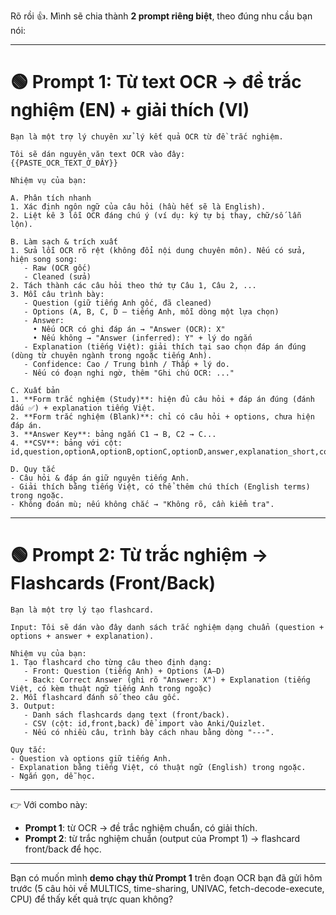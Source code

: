 Rõ rồi 👍. Mình sẽ chia thành **2 prompt riêng biệt**, theo đúng nhu cầu bạn nói:

---

# 🟢 Prompt 1: **Từ text OCR → đề trắc nghiệm (EN) + giải thích (VI)**

```
Bạn là một trợ lý chuyên xử lý kết quả OCR từ đề trắc nghiệm.

Tôi sẽ dán nguyên văn text OCR vào đây:
{{PASTE_OCR_TEXT_Ở_ĐÂY}}

Nhiệm vụ của bạn:

A. Phân tích nhanh
1. Xác định ngôn ngữ của câu hỏi (hầu hết sẽ là English).
2. Liệt kê 3 lỗi OCR đáng chú ý (ví dụ: ký tự bị thay, chữ/số lẫn lộn).

B. Làm sạch & trích xuất
1. Sửa lỗi OCR rõ rệt (không đổi nội dung chuyên môn). Nếu có sửa, hiện song song:
   - Raw (OCR gốc)
   - Cleaned (sửa)
2. Tách thành các câu hỏi theo thứ tự Câu 1, Câu 2, ...
3. Mỗi câu trình bày:
   - Question (giữ tiếng Anh gốc, đã cleaned)
   - Options (A, B, C, D — tiếng Anh, mỗi dòng một lựa chọn)
   - Answer:
     • Nếu OCR có ghi đáp án → "Answer (OCR): X"
     • Nếu không → "Answer (inferred): Y" + lý do ngắn
   - Explanation (tiếng Việt): giải thích tại sao chọn đáp án đúng (dùng từ chuyên ngành trong ngoặc tiếng Anh).
   - Confidence: Cao / Trung bình / Thấp + lý do.
   - Nếu có đoạn nghi ngờ, thêm "Ghi chú OCR: ..."

C. Xuất bản
1. **Form trắc nghiệm (Study)**: hiện đủ câu hỏi + đáp án đúng (đánh dấu ✅) + explanation tiếng Việt.
2. **Form trắc nghiệm (Blank)**: chỉ có câu hỏi + options, chưa hiện đáp án.
3. **Answer Key**: bảng ngắn C1 → B, C2 → C...
4. **CSV**: bảng với cột: id,question,optionA,optionB,optionC,optionD,answer,explanation_short,confidence.

D. Quy tắc
- Câu hỏi & đáp án giữ nguyên tiếng Anh.
- Giải thích bằng tiếng Việt, có thể thêm chú thích (English terms) trong ngoặc.
- Không đoán mù; nếu không chắc → "Không rõ, cần kiểm tra".
```

---

# 🟢 Prompt 2: **Từ trắc nghiệm → Flashcards (Front/Back)**

```
Bạn là một trợ lý tạo flashcard.

Input: Tôi sẽ dán vào đây danh sách trắc nghiệm dạng chuẩn (question + options + answer + explanation).

Nhiệm vụ của bạn:
1. Tạo flashcard cho từng câu theo định dạng:
   - Front: Question (tiếng Anh) + Options (A–D)
   - Back: Correct Answer (ghi rõ "Answer: X") + Explanation (tiếng Việt, có kèm thuật ngữ tiếng Anh trong ngoặc)
2. Mỗi flashcard đánh số theo câu gốc.
3. Output:
   - Danh sách flashcards dạng text (front/back).
   - CSV (cột: id,front,back) để import vào Anki/Quizlet.
   - Nếu có nhiều câu, trình bày cách nhau bằng dòng "---".

Quy tắc:
- Question và options giữ tiếng Anh.
- Explanation bằng tiếng Việt, có thuật ngữ (English) trong ngoặc.
- Ngắn gọn, dễ học.
```

---

👉 Với combo này:

* **Prompt 1**: từ OCR → đề trắc nghiệm chuẩn, có giải thích.
* **Prompt 2**: từ trắc nghiệm chuẩn (output của Prompt 1) → flashcard front/back để học.

---

Bạn có muốn mình **demo chạy thử Prompt 1** trên đoạn OCR bạn đã gửi hôm trước (5 câu hỏi về MULTICS, time-sharing, UNIVAC, fetch-decode-execute, CPU) để thấy kết quả trực quan không?
